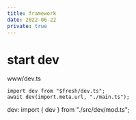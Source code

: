 ```yaml
---
title: framework
date: 2022-06-22
private: true
---
```


# start dev

www/dev.ts

    import dev from "$fresh/dev.ts";
    await dev(import.meta.url, "./main.ts");

dev: import { dev } from "./src/dev/mod.ts";
